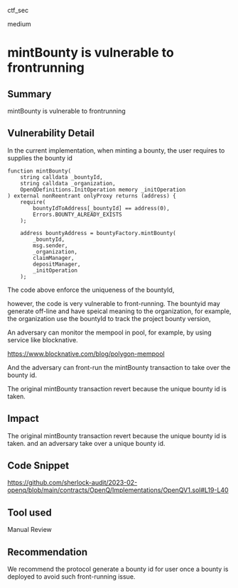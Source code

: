 ctf_sec

medium

# mintBounty is vulnerable to frontrunning

## Summary

mintBounty is vulnerable to frontrunning

## Vulnerability Detail

In the current implementation, when minting a bounty, the user requires to supplies the bounty id

```solidity
function mintBounty(
	string calldata _bountyId,
	string calldata _organization,
	OpenQDefinitions.InitOperation memory _initOperation
) external nonReentrant onlyProxy returns (address) {
	require(
		bountyIdToAddress[_bountyId] == address(0),
		Errors.BOUNTY_ALREADY_EXISTS
	);

	address bountyAddress = bountyFactory.mintBounty(
		_bountyId,
		msg.sender,
		_organization,
		claimManager,
		depositManager,
		_initOperation
	);
```

The code above enforce the uniqueness of the bountyId,

however, the code is very vulnerable to front-running. The bountyid may generate off-line and have speical meaning to the organization, for example, the organization use the bountyId to track the project bounty version, 

An adversary can monitor the mempool in pool, for example, by using service like blocknative.

https://www.blocknative.com/blog/polygon-mempool

And the adversary can front-run the mintBounty transaction to take over the bounty id.

The original mintBounty transaction revert because the unique bounty id is taken.

## Impact

The original mintBounty transaction revert because the unique bounty id is taken. and an adversary take over a unique bounty id.

## Code Snippet

https://github.com/sherlock-audit/2023-02-openq/blob/main/contracts/OpenQ/Implementations/OpenQV1.sol#L19-L40

## Tool used

Manual Review

## Recommendation

We recommend the protocol generate a bounty id for user once a bounty is deployed to avoid such front-running issue.
